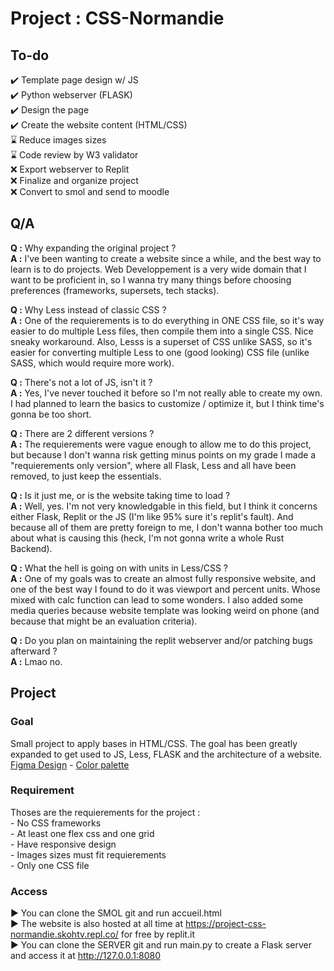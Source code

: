 # Project : CSS-Normandie


## To-do
✔️ Template page design w/ JS<br/>
✔️ Python webserver (FLASK)<br/>
✔️ Design the page<br/>
✔️ Create the website content (HTML/CSS)<br/>
⌛ Reduce images sizes<br/>
⌛ Code review by W3 validator<br/>
❌ Export webserver to Replit<br/>
❌ Finalize and organize project<br/>
❌ Convert to smol and send to moodle<br/>


## Q/A
__Q :__ Why expanding the original project ?<br/>
__A :__ I've been wanting to create a website since a while, and the best way to learn is to do projects. Web Developpement is a very wide domain that I want to be proficient in, so I wanna try many things before choosing preferences (frameworks, supersets, tech stacks).<br/>

__Q :__ Why Less instead of classic CSS ?<br/>
__A :__ One of the requierements is to do everything in ONE CSS file, so it's way easier to do multiple Less files, then compile them into a single CSS. Nice sneaky workaround. Also, Lesss is a superset of CSS unlike SASS, so it's easier for converting multiple Less to one (good looking) CSS file (unlike SASS, which would require more work).<br/>

__Q :__ There's not a lot of JS, isn't it ?<br/>
__A :__ Yes, I've never touched it before so I'm not really able to create my own. I had planned to learn the basics to customize / optimize it, but I think time's gonna be too short.<br/>

__Q :__ There are 2 different versions ?<br/>
__A :__ The requierements were vague enough to allow me to do this project, but because I don't wanna risk getting minus points on my grade I made a "requierements only version", where all Flask, Less and all have been removed, to just keep the essentials.<br/>

__Q :__ Is it just me, or is the website taking time to load ?<br/>
__A :__ Well, yes. I'm not very knowledgable in this field, but I think it concerns either Flask, Replit or the JS (I'm like 95% sure it's replit's fault). And because all of them are pretty foreign to me, I don't wanna bother too much about what is causing this (heck, I'm not gonna write a whole Rust Backend).<br/>

__Q :__ What the hell is going on with units in Less/CSS ?<br/>
__A :__ One of my goals was to create an almost fully responsive website, and one of the best way I found to do it was viewport and percent units. Whose mixed with calc function can lead to some wonders. I also added some media queries because website template was looking weird on phone (and because that might be an evaluation criteria).<br/>

__Q :__ Do you plan on maintaining the replit webserver and/or patching bugs afterward ?<br/>
__A :__ Lmao no.<br/>




## Project

### Goal
Small project to apply bases in HTML/CSS. The goal has been greatly expanded to get used to JS, Less, FLASK and the architecture of a website.<br>
[Figma Design](https://www.figma.com/file/0cB3RNgtH0aoNngx5zdrXc) - [Color palette](https://coolors.co/252525-4f4f4f-8d91c7-b0daf1-ddfcad)

### Requirement
Thoses are the requierements for the project :<br/>
\- No CSS frameworks<br/>
\- At least one flex css and one grid<br/>
\- Have responsive design<br/>
\- Images sizes must fit requierements<br/>
\- Only one CSS file<br/>

### Access
▶️ You can clone the SMOL git and run accueil.html<br/>
▶️ The website is also hosted at all time at https://project-css-normandie.skohtv.repl.co/ for free by replit.it<br/>
▶️ You can clone the SERVER git and run main.py to create a Flask server and access it at http://127.0.0.1:8080<br/>
